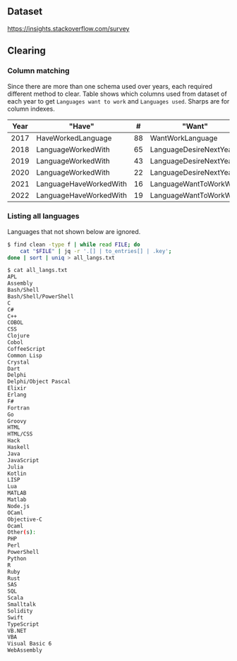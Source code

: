 ## Dataset

https://insights.stackoverflow.com/survey

## Clearing

### Column matching

Since there are more than one schema used over years, each required different method to clear. Table shows which columns used from dataset of each year to get `Languages want to work` and `Languages used`. Sharps are for column indexes.

| Year | "Have"                 | #   | "Want"                 | #   |
| ---- | ---------------------- | --- | ---------------------- | --- |
| 2017 | HaveWorkedLanguage     | 88  | WantWorkLanguage       | 89  |
| 2018 | LanguageWorkedWith     | 65  | LanguageDesireNextYear | 66  |
| 2019 | LanguageWorkedWith     | 43  | LanguageDesireNextYear | 44  |
| 2020 | LanguageWorkedWith     | 22  | LanguageDesireNextYear | 21  |
| 2021 | LanguageHaveWorkedWith | 16  | LanguageWantToWorkWith | 17  |
| 2022 | LanguageHaveWorkedWith | 19  | LanguageWantToWorkWith | 20  |

### Listing all languages

Languages that not shown below are ignored.

```sh
$ find clean -type f | while read FILE; do
    cat "$FILE" | jq -r '.[] | to_entries[] | .key';
done | sort | uniq > all_langs.txt

$ cat all_langs.txt
APL
Assembly
Bash/Shell
Bash/Shell/PowerShell
C
C#
C++
COBOL
CSS
Clojure
Cobol
CoffeeScript
Common Lisp
Crystal
Dart
Delphi
Delphi/Object Pascal
Elixir
Erlang
F#
Fortran
Go
Groovy
HTML
HTML/CSS
Hack
Haskell
Java
JavaScript
Julia
Kotlin
LISP
Lua
MATLAB
Matlab
Node.js
OCaml
Objective-C
Ocaml
Other(s):
PHP
Perl
PowerShell
Python
R
Ruby
Rust
SAS
SQL
Scala
Smalltalk
Solidity
Swift
TypeScript
VB.NET
VBA
Visual Basic 6
WebAssembly
```
